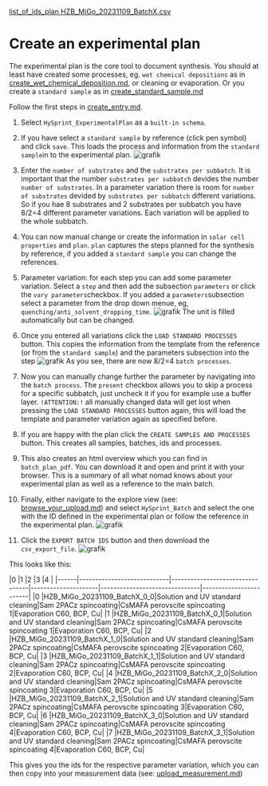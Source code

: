 [list_of_ids_plan HZB_MiGo_20231109_BatchX.csv](https://github.com/RoteKekse/nomad-baseclasses/files/13306666/list_of_ids_plan.HZB_MiGo_20231109_BatchX.csv)
# Create an experimental plan
The experimental plan is the core tool to document synthesis.
You should at least have created some processes, eg. `wet chemical depositions` as in [create_wet_chemical_deposition.md](create_wet_chemical_deposition.md), or cleaning or evaporation.
Or you create a `standard sample` as in [create_standard_sample.md](create_standard_sample.md)

Follow the first  steps in [create_entry.md](create_entry.md).
 
1. Select `HySprint_ExperimentalPlan` as a `built-in schema`.

2. If you have select a `standard sample` by reference (click pen symbol) and click `save`. This loads the process and information from the `standard sample`in to the experimental plan.
   ![grafik](https://github.com/RoteKekse/nomad-baseclasses/assets/36420750/f9ffca61-443e-4cbc-abec-ab2a9729e754)

3. Enter the `number of substrates` and the `substrates per subbatch`. It is important that the number `substrates per subbatch` devides the number `number of substrates`. In a parameter variation there is room for `number of substrates` devided by `substrates per subbatch` different variations. So if you hae 8 substrates and 2 substrates per subbatch you have 8/2=4 different parameter variations. Each variation will be applied to the whole subbatch.

4. You can now manual change or create the information in `solar cell properties` and `plan`. `plan` captures the steps planned for the synthesis by reference, if you added a `standard sample` you can change the references.

5. Parameter variation: for each step you can add some parameter variation. Select a `step` and then add the subsection `parameters` or click the `vary parameters`checkbox. If you added a `parameters`subsection select a parameter from the drop down menue, eg, `quenching/anti_solvent_dropping_time`.
   ![grafik](https://github.com/RoteKekse/nomad-baseclasses/assets/36420750/50f193c5-d622-4b26-a875-6997ed3b335d)
   The unit is filled automatically but can be changed.

6. Once you entered all variations click the `LOAD STANDARD PROCESSES` button. This copies the information from the template from the reference (or from the `standard sample`) and the parameters subsection into the step
   ![grafik](https://github.com/RoteKekse/nomad-baseclasses/assets/36420750/95818665-3e7c-4f2e-b713-bf2ff0939382)
   As you see, there are now 8/2=4 `batch processes`. 

7. Now you can manually change further the parameter by navigating into the `batch process`. The `present` checkbox allows you to skip a process for a specific subbatch, just uncheck it if you for example use a buffer layer. `!ATTENTION:!` all manually changed data will get lost when pressing the `LOAD STANDARD PROCESSES` button again, this will load the template and parameter variation again as specified before.

8. If you are happy with the plan click the `CREATE SAMPLES AND PROCESSES` button. This creates all samples, batches, ids and processes.

9.  This also creates an html overview which you can find in `batch_plan_pdf`. You can download it and open and print it with your browser. This is a summary of all what nomad knows about your experimental plan as well as a reference to the main batch.

10. Finally, either navigate to the explore view (see: [browse_your_upload.md](browse_your_upload.md)) and select `HySprint_Batch` and select the one with the ID defined in the experimental plan or follow the reference in the experimental plan.
    ![grafik](https://github.com/RoteKekse/nomad-baseclasses/assets/36420750/4e2746a8-92be-47f2-8a0e-028f7f77c2e3) 

11. Click the `EXPORT BATCH IDS` button and then download the `csv_export_file`.
    ![grafik](https://github.com/RoteKekse/nomad-baseclasses/assets/36420750/a892651e-c959-4cb5-b4e2-549a7bcecc86)

This looks like this:

|0                           |1                                |2                    |3                              |4                       |
|------|----------------------------|---------------------------------|---------------------|-------------------------------|------------------------|
|0     |HZB_MiGo_20231109_BatchX_0_0|Solution and UV standard cleaning|Sam 2PACz spincoating|CsMAFA perovscite spincoating 1|Evaporation C60, BCP, Cu|
|1     |HZB_MiGo_20231109_BatchX_0_1|Solution and UV standard cleaning|Sam 2PACz spincoating|CsMAFA perovscite spincoating 1|Evaporation C60, BCP, Cu|
|2     |HZB_MiGo_20231109_BatchX_1_0|Solution and UV standard cleaning|Sam 2PACz spincoating|CsMAFA perovscite spincoating 2|Evaporation C60, BCP, Cu|
|3     |HZB_MiGo_20231109_BatchX_1_1|Solution and UV standard cleaning|Sam 2PACz spincoating|CsMAFA perovscite spincoating 2|Evaporation C60, BCP, Cu|
|4     |HZB_MiGo_20231109_BatchX_2_0|Solution and UV standard cleaning|Sam 2PACz spincoating|CsMAFA perovscite spincoating 3|Evaporation C60, BCP, Cu|
|5     |HZB_MiGo_20231109_BatchX_2_1|Solution and UV standard cleaning|Sam 2PACz spincoating|CsMAFA perovscite spincoating 3|Evaporation C60, BCP, Cu|
|6     |HZB_MiGo_20231109_BatchX_3_0|Solution and UV standard cleaning|Sam 2PACz spincoating|CsMAFA perovscite spincoating 4|Evaporation C60, BCP, Cu|
|7     |HZB_MiGo_20231109_BatchX_3_1|Solution and UV standard cleaning|Sam 2PACz spincoating|CsMAFA perovscite spincoating 4|Evaporation C60, BCP, Cu|

This gives you the ids for the respective parameter variation, which you can then copy into your measurement data (see: [upload_measurement.md](upload_measurement.md))


